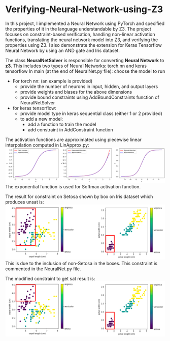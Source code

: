 # Verifying-Neural-Network-using-Z3
In this project, I implemented a Neural Network using PyTorch and specified the properties of it in the language understandable by Z3. The project focuses on constraint-based verification, handling non-linear activation functions, translating the neural network model into Z3, and verifying the properties using Z3. I also demonstrate the extension for Keras Tensorflow Neural Network by using an AND gate and Iris dataset.

The class **NeuralNetSolver** is responsible for converting **Neural Network** to **z3**.
This includes two types of Neural Networks: torch.nn and keras tensorflow
In main (at the end of NeuralNet.py file): choose the model to run
- For torch nn: (an example is provided)
    - provide the number of neurons in input, hidden, and output layers
    - provide weights and biases for the above dimensions
    - provide bound constraints using AddBoundConstraints function of NeuralNetSolver
- for keras tensorflow:
    - provide model type in keras sequential class (either 1 or 2 provided)
    - to add a new model:
        - add a function to train the model
        - add constraint in AddConstraint function

The activation functions are approximated using piecewise linear interpolation computed in LinApprox.py:
![activation_function_image](./Images/activationFunctions.png)
The exponential function is used for Softmax activation function.

The result for constraint on Setosa shown by box on Iris dataset which produces unsat is:
![activation_function_image](./Images/Constraint_Unsat.png)
This is due to the inclusion of non-Setosa in the boxes. This constraint is commented in the NeuralNet.py file.

The modified constraint to get sat result is:
![activation_function_image](./Images/Constraint_Sat.png)
